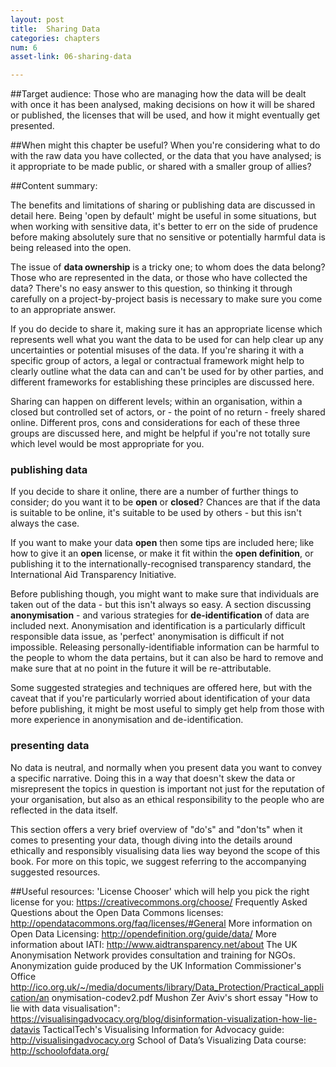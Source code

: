 ```yaml
---
layout: post
title:  Sharing Data
categories: chapters
num: 6
asset-link: 06-sharing-data

---
```


##Target audience:
Those who are managing how the data will be dealt with once it has been analysed, making decisions on how it will be shared or published, the licenses that will be used, and how it might eventually get presented. 

##When might this chapter be useful? 
When you're considering what to do with the raw data you have collected, or the data that you have analysed; is it appropriate to be made public, or shared with a smaller group of allies? 

##Content summary:

The benefits and limitations of sharing or publishing data are discussed in detail here. Being 'open by default' might be useful in some situations, but when working with sensitive data, it's better to err on the side of prudence before making absolutely sure that no sensitive or potentially harmful data is being released into the open.

The issue of **data ownership** is a tricky one; to whom does the data belong? Those who are represented in the data, or those who have collected the data? There's no easy answer to this question, so thinking it through carefully on a project-by-project basis is necessary to make sure you come to an appropriate answer. 

If you do decide to share it, making sure it has an appropriate license which represents well what you want the data to be used for can help clear up any uncertainties or potential misuses of the data. If you're sharing it with a specific group of actors, a legal or contractual framework might help to clearly outline what the data can and can't be used for by other parties, and different frameworks for establishing these principles are discussed here.

Sharing can happen on different levels; within an organisation, within a closed but controlled set of actors, or - the point of no return - freely shared online. Different pros, cons and considerations for each of these three groups are discussed here, and might be helpful if you're not totally sure which level would be most appropriate for you. 

### publishing data

If you decide to share it online, there are a number of further things to consider; do you want it to be **open** or **closed**? Chances are that if the data is suitable to be online, it's suitable to be used by others - but this isn't always the case. 

If you want to make your data **open** then some tips are included here; like how to give it an **open** license, or make it fit within the **open definition**, or publishing it to the internationally-recognised transparency standard, the International Aid Transparency Initiative.

Before publishing though, you might want to make sure that individuals are taken out of the data - but this isn't always so easy. A section discussing **anonymisation** - and various strategies for **de-identification** of data are included next. Anonymisation and identification is a particularly difficult responsible data issue, as 'perfect' anonymisation is difficult if not impossible. Releasing personally-identifiable information can be harmful to the people to whom the data pertains, but it can also be hard to remove and make sure that at no point in the future it will be re-attributable.

Some suggested strategies and techniques are offered here, but with the caveat that if you're particularly worried about identification of your data before publishing, it might be most useful to simply get help from those with more experience in anonymisation and de-identification. 


### presenting data

No data is neutral, and normally when you present data you want to convey a specific narrative. Doing this in a way that doesn't skew the data or misrepresent the topics in question is important not just for the reputation of your organisation, but also as an ethical responsibility to the people who are reflected in the data itself. 

This section offers a very brief overview of "do's" and "don'ts" when it comes to presenting your data, though diving into the details around ethically and responsibly visualising data lies way beyond the scope of this book. For more on this topic, we suggest referring to the accompanying suggested resources. 

##Useful resources:
'License Chooser' which will help you pick the right license for you: https://creativecommons.org/choose/
Frequently Asked Questions about the Open Data Commons licenses: http://opendatacommons.org/faq/licenses/#General
More information on Open Data Licensing: http://opendefinition.org/guide/data/
More information about IATI:  http://www.aidtransparency.net/about
The UK Anonymisation Network provides consultation and training for NGOs.
Anonymization guide produced by the UK Information Commissioner's Office http://ico.org.uk/~/media/documents/library/Data_Protection/Practical_application/an onymisation-codev2.pdf
Mushon Zer Aviv's short essay "How to lie with data visualisation": https://visualisingadvocacy.org/blog/disinformation-visualization-how-lie-datavis
TacticalTech's Visualising Information for Advocacy guide: http://visualisingadvocacy.org
School of Data’s Visualizing Data course: http://schoolofdata.org/